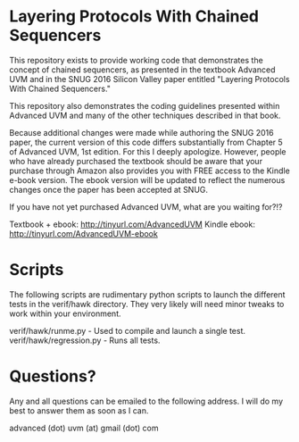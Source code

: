 Layering Protocols With Chained Sequencers
==========================================

This repository exists to provide working code that demonstrates the concept of chained sequencers, as presented in the textbook Advanced UVM and in the SNUG 2016 Silicon Valley paper entitled "Layering Protocols With Chained Sequencers."

This repository also demonstrates the coding guidelines presented within Advanced UVM and many of the other techniques described in that book.

Because additional changes were made while authoring the SNUG 2016 paper, the current version of this code differs substantially from Chapter 5 of Advanced UVM, 1st edition. For this I deeply apologize. However, people who have already purchased the textbook should be aware that your purchase through Amazon also provides you with FREE access to the Kindle e-book version. The ebook version will be updated to reflect the numerous changes once the paper has been accepted at SNUG.

If you have not yet purchased Advanced UVM, what are you waiting for?!?

Textbook + ebook:  http://tinyurl.com/AdvancedUVM
Kindle ebook:      http://tinyurl.com/AdvancedUVM-ebook


Scripts
=======

The following scripts are rudimentary python scripts to launch the different tests in the verif/hawk directory. They very likely will need minor tweaks to work within your environment.

verif/hawk/runme.py       - Used to compile and launch a single test.
verif/hawk/regression.py  - Runs all tests.

Questions?
==========

Any and all questions can be emailed to the following address. I will do my best to answer them as soon as I can.

advanced (dot) uvm (at) gmail (dot) com